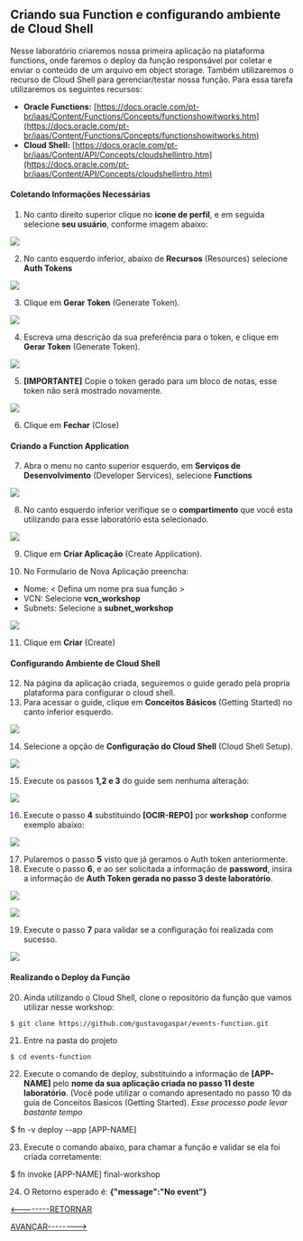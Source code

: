 ﻿## Criando sua Function e configurando ambiente de Cloud Shell

 Nesse laboratório criaremos nossa primeira aplicação na plataforma functions, onde faremos o deploy da função responsável por coletar e enviar o conteúdo de um arquivo em object storage. Também utilizaremos o recurso de Cloud Shell para gerenciar/testar nossa função.
 Para essa tarefa utilizaremos os seguintes recursos:
 
 - **Oracle Functions:** [https://docs.oracle.com/pt-br/iaas/Content/Functions/Concepts/functionshowitworks.htm](https://docs.oracle.com/pt-br/iaas/Content/Functions/Concepts/functionshowitworks.htm)
 - **Cloud Shell:** [https://docs.oracle.com/pt-br/iaas/Content/API/Concepts/cloudshellintro.htm](https://docs.oracle.com/pt-br/iaas/Content/API/Concepts/cloudshellintro.htm)
 

#### Coletando Informações Necessárias
1. No canto direito superior clique no **icone de perfil**, e em seguida selecione **seu usuário**, conforme imagem abaixo:

![](./IMG/001-LAB2.PNG)

2. No canto esquerdo inferior, abaixo de **Recursos** (Resources) selecione **Auth Tokens**

![](./IMG/002-LAB2.PNG)

3. Clique em **Gerar Token** (Generate Token).

![](./IMG/003-LAB2.PNG)

4. Escreva uma descrição da sua preferência para o token, e clique em **Gerar Token** (Generate Token).

![](./IMG/004-LAB2.PNG)

5. **[IMPORTANTE]** Copie o token gerado para um bloco de notas, esse token não será mostrado novamente.

![](./IMG/005-LAB2.PNG)

6. Clique em **Fechar** (Close)

#### Criando a Function Application
7. Abra o menu no canto superior esquerdo, em **Serviços de Desenvolvimento** (Developer Services), selecione **Functions**

![](./IMG/006-LAB2.PNG)

8. No canto esquerdo inferior verifique se o **compartimento** que você esta utilizando para esse laboratório esta selecionado.

![](./IMG/007-LAB2.PNG)

9. Clique em **Criar Aplicação** (Create Application).

10. No Formulario de Nova Aplicação preencha:
- Nome: < Defina um nome pra sua função >
- VCN: Selecione **vcn_workshop**
- Subnets: Selecione a **subnet_workshop**

![](./IMG/008-LAB2.PNG)

11. Clique em **Criar** (Create)
####  Configurando Ambiente de Cloud Shell
12. Na página da aplicação criada, seguiremos o guide gerado pela propria plataforma para configurar o cloud shell.
13. Para acessar o guide, clique em **Conceitos Básicos** (Getting Started) no canto inferior esquerdo.

![](./IMG/009-LAB2.PNG)

14. Selecione a opção de **Configuração do Cloud Shell** (Cloud Shell Setup).

![](./IMG/010-LAB2.PNG)

15. Execute os passos **1,2 e 3** do guide sem nenhuma alteração:

![](./IMG/011-LAB2.PNG)

16. Execute o passo **4** substituindo **[OCIR-REPO]** por **workshop** conforme exemplo abaixo:

![](./IMG/012-LAB2.PNG)

17. Pularemos o passo **5** visto que já geramos o Auth token anteriormente.
18. Execute o passo **6**, e ao ser solicitada a informação de **password**, insira a informação de **Auth Token gerada no passo 3 deste laboratório**.

![](./IMG/013-LAB2.PNG)

![](./IMG/014-LAB2.PNG)

19. Execute o passo **7** para validar se a configuração foi realizada com sucesso.

![](./IMG/015-LAB2.PNG)

####  Realizando o Deploy da Função
 20. Ainda utilizando o Cloud Shell, clone o repositório da função que vamos utilizar nesse workshop:
 

    $ git clone https://github.com/gustavogaspar/events-function.git

 21. Entre na pasta do projeto
 

    $ cd events-function

22. Execute o comando de deploy, substituindo a informação de **[APP-NAME]** pelo **nome da sua aplicação criada no passo 11 deste laboratório**. (Você pode utilizar o comando apresentado no passo 10 da guia de Conceitos Basicos (Getting Started). _Esse processo pode levar bastante tempo_

   $  fn -v deploy --app [APP-NAME]


23. Execute o comando abaixo, para chamar a função e validar se ela foi criada corretamente: 

   $ fn invoke [APP-NAME] final-workshop

24. O Retorno esperado é: **{"message":"No event"}**

[<--------RETORNAR](../LAB01/README.md) 


[AVANÇAR-------->](../LAB03/README.md)










